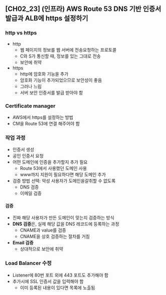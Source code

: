## [CH02_23] (인프라) AWS Route 53 DNS 기반 인증서 발급과 ALB에 https 설정하기

### http vs https
- http
  - 웹 페이지의 정보를 웹 서버에 전송요청하는 프로토콜
  - C와 S가 통신할 때, 정보를 있는 그대로 전송
  - 보안에 취약
- https
  - http에 암호화 기능을 추가
  - 암호화 기능이 추가되었으므로 보안성이 좋음
  - 그러나 느림
  - 서버 보안 인증서를 발급 받아야 함

### Certificate manager
- AWS에서 https를 설정하는 방법
- CM을 Route 53에 연결 해주어야 함

### 작업 과정
- 인증서 생성
- 공인 인증서 요청
- 어떤 도메인에 인증을 추가할지 추가 필요
  - Route 53에서 사용했던 도메인 사용
  - www까지 지원이 필요하다면 해당 도메인 추가
- 검증 방법 선택: 악성 사용자가 도메인을갈취할 수 없도록
  - DNS 검증
  - 이메일 검증

#### 검증
- 진짜 해당 사용자가 만든 도메인이 맞는지 검증하는 방식
- **DNS 검증**은, 실제 해당 값을 DNS 레코드에 등록하는 과정
  - CNAME과 value를 검증
  - CNAME을 상호 검증하는 절차를 거침
- **Email 검증**
  - 상대적으로 보안에 취약

### Load Balancer 수정
- Listener에 80번 포트 외에 443 포트도 추가해야 함
- 추가시에 SSL 인증서 값을 입력해야 함
  - 이미 등록된 내용이 있다면 목록에 노출됨
